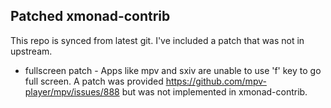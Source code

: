 ## Patched xmonad-contrib 

This repo is synced from latest git.  I've included a patch that was not in upstream.  

* fullscreen patch - Apps like mpv and sxiv are unable to use 'f' key to go full screen. A patch was provided https://github.com/mpv-player/mpv/issues/888 but was not implemented in xmonad-contrib.

